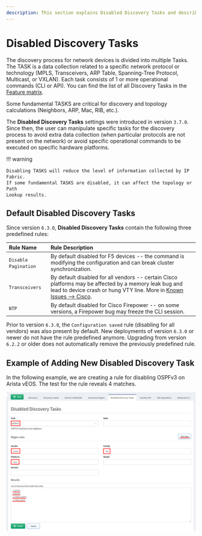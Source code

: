 ```yaml
---
description: This section explains Disabled Discovery Tasks and describes those default ones.
---
```


# Disabled Discovery Tasks

The discovery process for network devices is divided into multiple Tasks.
The TASK is a data collection related to a specific network protocol or
technology (MPLS, Transceivers, ARP Table, Spanning-Tree Protocol,
Multicast, or VXLAN). Each task consists of 1 or more operational
commands (CLI or API). You can find the list of all Discovery Tasks
in the [Feature matrix](https://matrix.ipfabric.io).

Some fundamental TASKS are critical for discovery and topology calculations
(Neighbors, ARP, Mac, RIB, etc.).

The **Disabled Discovery Tasks** settings were introduced in version `3.7.0`.
Since then, the user can manipulate specific tasks for the discovery process
to avoid extra data collection (when particular protocols are not
present on the network) or avoid specific operational commands to be
executed on specific hardware platforms.

!!! warning

    Disabling TASKS will reduce the level of information collected by IP Fabric.
    If some fundamental TASKS are disabled, it can affect the topology or Path
    Lookup results.

## Default Disabled Discovery Tasks

Since version `6.3.0`, **Disabled Discovery Tasks** contain the following three
predefined rules:

| **Rule Name**        | **Rule Description**                                                                                                    |
| :------------------- | :---------------------------------------------------------------------------------------------------------------------- |
| `Disable Pagination` | By default disabled for F5 devices -- the command is modifying the configuration and can break cluster synchronization. |
| `Transceivers`       | By default disabled for all vendors -- certain Cisco platforms may be affected by a memory leak bug and lead to device crash or hung VTY line. More in [Known Issues --> Cisco](../../../support/known_issues/Vendors/cisco/index.md). |
| `NTP`                | By default disabled for Cisco Firepower -- on some versions, a Firepower bug may freeze the CLI session.                |

Prior to version `6.3.0`, the `Configuration saved` rule (disabling for all
vendors) was also present by default. New deployments of version `6.3.0` or
newer do not have the rule predefined anymore. Upgrading from version `6.2.2`
or older does not automatically remove the previously predefined rule.

## Example of Adding New Disabled Discovery Task

In the following example, we are creating a rule for disabling OSPFv3 on Arista
vEOS. The test for the rule reveals 4 matches.

![Example](disabled_discovery_tasks_example.png)
